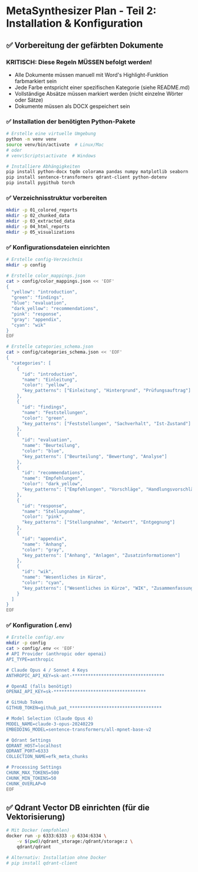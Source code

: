 # MetaSynthesizer Plan - Teil 2: Installation & Konfiguration

## ✅ Vorbereitung der gefärbten Dokumente

### KRITISCH: Diese Regeln MÜSSEN befolgt werden!

- Alle Dokumente müssen manuell mit Word's Highlight-Funktion farbmarkiert sein
- Jede Farbe entspricht einer spezifischen Kategorie (siehe README.md)
- Vollständige Absätze müssen markiert werden (nicht einzelne Wörter oder Sätze)
- Dokumente müssen als DOCX gespeichert sein

### ✅ Installation der benötigten Python-Pakete

```bash
# Erstelle eine virtuelle Umgebung
python -m venv venv
source venv/bin/activate  # Linux/Mac
# oder
# venv\Scripts\activate  # Windows

# Installiere Abhängigkeiten
pip install python-docx tqdm colorama pandas numpy matplotlib seaborn
pip install sentence-transformers qdrant-client python-dotenv
pip install pygithub torch
```

### ✅ Verzeichnisstruktur vorbereiten

```bash
mkdir -p 01_colored_reports
mkdir -p 02_chunked_data
mkdir -p 03_extracted_data
mkdir -p 04_html_reports
mkdir -p 05_visualizations
```

### ✅ Konfigurationsdateien einrichten

```bash
# Erstelle config-Verzeichnis
mkdir -p config

# Erstelle color_mappings.json
cat > config/color_mappings.json << 'EOF'
{
  "yellow": "introduction",
  "green": "findings",
  "blue": "evaluation",
  "dark_yellow": "recommendations",
  "pink": "response",
  "gray": "appendix",
  "cyan": "wik"
}
EOF

# Erstelle categories_schema.json
cat > config/categories_schema.json << 'EOF'
{
  "categories": [
    {
      "id": "introduction",
      "name": "Einleitung",
      "color": "yellow",
      "key_patterns": ["Einleitung", "Hintergrund", "Prüfungsauftrag"]
    },
    {
      "id": "findings",
      "name": "Feststellungen",
      "color": "green",
      "key_patterns": ["Feststellungen", "Sachverhalt", "Ist-Zustand"]
    },
    {
      "id": "evaluation",
      "name": "Beurteilung",
      "color": "blue",
      "key_patterns": ["Beurteilung", "Bewertung", "Analyse"]
    },
    {
      "id": "recommendations",
      "name": "Empfehlungen",
      "color": "dark_yellow",
      "key_patterns": ["Empfehlungen", "Vorschläge", "Handlungsvorschläge"]
    },
    {
      "id": "response",
      "name": "Stellungnahme",
      "color": "pink",
      "key_patterns": ["Stellungnahme", "Antwort", "Entgegnung"]
    },
    {
      "id": "appendix",
      "name": "Anhang",
      "color": "gray",
      "key_patterns": ["Anhang", "Anlagen", "Zusatzinformationen"]
    },
    {
      "id": "wik",
      "name": "Wesentliches in Kürze",
      "color": "cyan",
      "key_patterns": ["Wesentliches in Kürze", "WIK", "Zusammenfassung"]
    }
  ]
}
EOF
```

### ✅ Konfiguration (.env)
```bash
# Erstelle config/.env
mkdir -p config
cat > config/.env << 'EOF'
# API Provider (anthropic oder openai)
API_TYPE=anthropic

# Claude Opus 4 / Sonnet 4 Keys
ANTHROPIC_API_KEY=sk-ant-***********************************

# OpenAI (falls benötigt)
OPENAI_API_KEY=sk-***********************************

# GitHub Token
GITHUB_TOKEN=github_pat_***********************************

# Model Selection (Claude Opus 4)
MODEL_NAME=claude-3-opus-20240229
EMBEDDING_MODEL=sentence-transformers/all-mpnet-base-v2

# Qdrant Settings
QDRANT_HOST=localhost
QDRANT_PORT=6333
COLLECTION_NAME=efk_meta_chunks

# Processing Settings
CHUNK_MAX_TOKENS=500
CHUNK_MIN_TOKENS=50
CHUNK_OVERLAP=0
EOF
```

## ✅ Qdrant Vector DB einrichten (für die Vektorisierung)

```bash
# Mit Docker (empfohlen)
docker run -p 6333:6333 -p 6334:6334 \
    -v $(pwd)/qdrant_storage:/qdrant/storage:z \
    qdrant/qdrant

# Alternativ: Installation ohne Docker
# pip install qdrant-client
```
